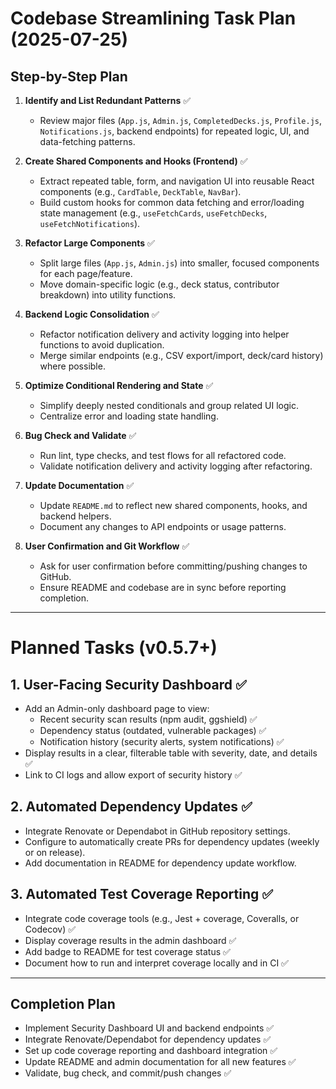 # Codebase Streamlining Task Plan (2025-07-25)

## Step-by-Step Plan

1. **Identify and List Redundant Patterns** ✅
   - Review major files (`App.js`, `Admin.js`, `CompletedDecks.js`, `Profile.js`, `Notifications.js`, backend endpoints) for repeated logic, UI, and data-fetching patterns.

2. **Create Shared Components and Hooks (Frontend)** ✅
   - Extract repeated table, form, and navigation UI into reusable React components (e.g., `CardTable`, `DeckTable`, `NavBar`).
   - Build custom hooks for common data fetching and error/loading state management (e.g., `useFetchCards`, `useFetchDecks`, `useFetchNotifications`).

3. **Refactor Large Components** ✅
   - Split large files (`App.js`, `Admin.js`) into smaller, focused components for each page/feature.
   - Move domain-specific logic (e.g., deck status, contributor breakdown) into utility functions.

4. **Backend Logic Consolidation** ✅
   - Refactor notification delivery and activity logging into helper functions to avoid duplication.
   - Merge similar endpoints (e.g., CSV export/import, deck/card history) where possible.

5. **Optimize Conditional Rendering and State** ✅
   - Simplify deeply nested conditionals and group related UI logic.
   - Centralize error and loading state handling.

6. **Bug Check and Validate** ✅
   - Run lint, type checks, and test flows for all refactored code.
   - Validate notification delivery and activity logging after refactoring.

7. **Update Documentation** ✅
   - Update `README.md` to reflect new shared components, hooks, and backend helpers.
   - Document any changes to API endpoints or usage patterns.

8. **User Confirmation and Git Workflow** ✅
   - Ask for user confirmation before committing/pushing changes to GitHub.
   - Ensure README and codebase are in sync before reporting completion.

---

# Planned Tasks (v0.5.7+)

## 1. User-Facing Security Dashboard ✅
- Add an Admin-only dashboard page to view:
  - Recent security scan results (npm audit, ggshield) ✅
  - Dependency status (outdated, vulnerable packages) ✅
  - Notification history (security alerts, system notifications) ✅
- Display results in a clear, filterable table with severity, date, and details ✅
- Link to CI logs and allow export of security history ✅

## 2. Automated Dependency Updates ✅
- Integrate Renovate or Dependabot in GitHub repository settings.
- Configure to automatically create PRs for dependency updates (weekly or on release).
- Add documentation in README for dependency update workflow.

## 3. Automated Test Coverage Reporting ✅
- Integrate code coverage tools (e.g., Jest + coverage, Coveralls, or Codecov) ✅
- Display coverage results in the admin dashboard ✅
- Add badge to README for test coverage status ✅
- Document how to run and interpret coverage locally and in CI ✅

---

## Completion Plan
- Implement Security Dashboard UI and backend endpoints ✅
- Integrate Renovate/Dependabot for dependency updates ✅
- Set up code coverage reporting and dashboard integration ✅
- Update README and admin documentation for all new features ✅
- Validate, bug check, and commit/push changes ✅
